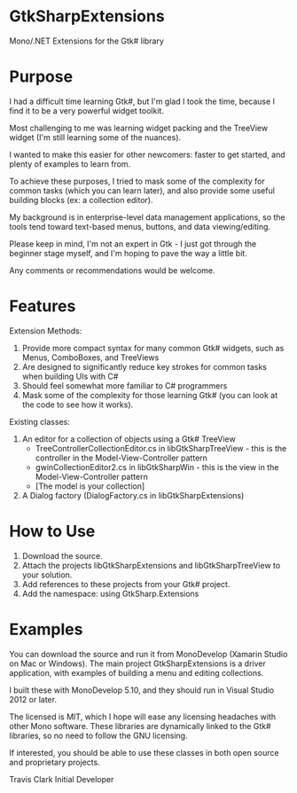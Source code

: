 # GtkSharpExtensions
Mono/.NET Extensions for the Gtk# library

Purpose
=======

I had a difficult time learning Gtk#, but I'm glad I took the time, because I find it to be a very powerful widget toolkit.

Most challenging to me was learning widget packing and the TreeView widget (I'm still learning some of the nuances).


I wanted to make this easier for other newcomers: faster to get started, and plenty of examples to learn from.

To achieve these purposes, I tried to mask some of the complexity for common tasks (which you can learn later), and also provide some useful building blocks (ex: a collection editor).


My background is in enterprise-level data management applications, so the tools tend toward text-based menus, buttons, and data viewing/editing.


Please keep in mind, I'm not an expert in Gtk - I just got through the beginner stage myself, and I'm hoping to pave the way a little bit.

Any comments or recommendations would be welcome.


Features
========

Extension Methods:

1. Provide more compact syntax for many common Gtk# widgets, such as Menus, ComboBoxes, and TreeViews
2. Are designed to significantly reduce key strokes for common tasks when building UIs with C#
3. Should feel somewhat more familiar to C# programmers
4. Mask some of the complexity for those learning Gtk# (you can look at the code to see how it works).

Existing classes:

1. An editor for a collection of objects using a Gtk# TreeView
   * TreeControllerCollectionEditor.cs in libGtkSharpTreeView - this is the controller in the Model-View-Controller pattern
   * gwinCollectionEditor2.cs in libGtkSharpWin - this is the view in the Model-View-Controller pattern
   * [The model is your collection]
2. A Dialog factory (DialogFactory.cs in libGtkSharpExtensions)


How to Use
==========

1. Download the source.
2. Attach the projects libGtkSharpExtensions and libGtkSharpTreeView to your solution.
3. Add references to these projects from your Gtk# project.
4. Add the namespace: using GtkSharp.Extensions


Examples
========

You can download the source and run it from MonoDevelop (Xamarin Studio on Mac or Windows).
The main project GtkSharpExtensions is a driver application, with examples of building a menu and editing collections.


I built these with MonoDevelop 5.10, and they should run in Visual Studio 2012 or later.

The licensed is MIT, which I hope will ease any licensing headaches with other Mono software.
These libraries are dynamically linked to the Gtk# libraries, so no need to follow the GNU licensing.

If interested, you should be able to use these classes in both open source and proprietary projects.


Travis Clark
Initial Developer
